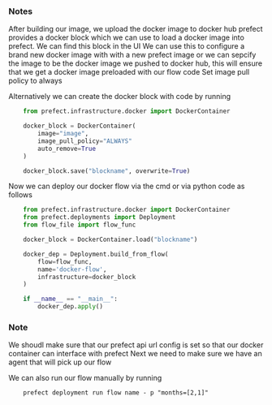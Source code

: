 ### Notes

After building our image, we upload the docker image to docker hub
prefect provides a docker block which we can use to load a docker image into prefect.
We can find this block in the UI
We can use this to configure a brand new docker image with with a new prefect image or we can
sepcify the image to be the docker image we pushed to docker hub, this will ensure that we get a
docker image preloaded with our flow code
Set image pull policy to always

Alternatively we can create the docker block with code by running

```python
    from prefect.infrastructure.docker import DockerContainer

    docker_block = DockerContainer(
        image="image",
        image_pull_policy="ALWAYS"
        auto_remove=True
    )

    docker_block.save("blockname", overwrite=True)
```

Now we can deploy our docker flow via the cmd or via python code
as follows

```python
    from prefect.infrastructure.docker import DockerContainer
    from prefect.deployments import Deployment
    from flow_file import flow_func

    docker_block = DockerContainer.load("blockname")

    docker_dep = Deployment.build_from_flow(
        flow=flow_func,
        name='docker-flow',
        infrastructure=docker_block
    )

    if __name__ == "__main__":
        docker_dep.apply()
```

### Note

We shoudl make sure that our prefect api url config is set so that our docker container can interface with prefect
Next we need to make sure we have an agent that will pick up our flow

We can also run our flow manually by running

```shell
    prefect deployment run flow name - p "months=[2,1]"
```

